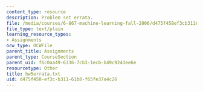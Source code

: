 ```yaml
---
content_type: resource
description: Problem set errata.
file: /media/courses/6-867-machine-learning-fall-2006/d475f458ef3cb31161b8f65fe37a4c26_hw5errata.txt
file_type: text/plain
learning_resource_types:
- Assignments
ocw_type: OCWFile
parent_title: Assignments
parent_type: CourseSection
parent_uid: f6c0aa49-6336-7cb3-1ecb-b49c9243ee6e
resourcetype: Other
title: hw5errata.txt
uid: d475f458-ef3c-b311-61b8-f65fe37a4c26
---
```


